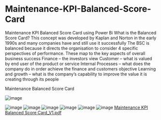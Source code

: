 # Maintenance-KPI-Balanced-Score-Card
Maintenance KPI Balanced Score Card using Power Bi 
What is the Balanced Score Card?
This concept was developed by Kaplan and Norton in the early 1990s and many companies have and still use it successfully 
The BSC is balanced because it directs the organisation to consider 4 specific perspectives of performance. These map to the key aspects of overall business success
Finance – the investors view
Customer – what is valued by end user of the product or service
Internal Processes – what does the company do in order achieve the finance and customers objective
Learning and growth – what is the company’s capability to improve the value it is creating through its people

Maintenance Balanced Score Card

![image](https://github.com/shemmozhipandian/Maintenance-KPI-Balanced-Score-Card/assets/9448701/c468c2f4-40e7-4c24-a985-9f31cd26d7a5)

![image](https://github.com/shemmozhipandian/Maintenance-KPI-Balanced-Score-Card/assets/9448701/dbcf834c-1e18-4cbe-8110-6da116db9816)
![image](https://github.com/shemmozhipandian/Maintenance-KPI-Balanced-Score-Card/assets/9448701/2b639d4b-4f45-45f0-b464-53681799476e)
![image](https://github.com/shemmozhipandian/Maintenance-KPI-Balanced-Score-Card/assets/9448701/05ca6061-adb4-402b-9813-f77b54d3ba99)
![image](https://github.com/shemmozhipandian/Maintenance-KPI-Balanced-Score-Card/assets/9448701/ddaf2b44-4644-4422-8643-24ccca6d7b6e)
![image](https://github.com/shemmozhipandian/Maintenance-KPI-Balanced-Score-Card/assets/9448701/a05cc23b-6cbc-4f48-a1fc-b94acdbc811c)
![image](https://github.com/shemmozhipandian/Maintenance-KPI-Balanced-Score-Card/assets/9448701/984741a1-15da-46f4-a11c-892a7647a05e)
[Maintenance KPI Balanced Score Card_V1.pdf](https://github.com/shemmozhipandian/Maintenance-KPI-Balanced-Score-Card/files/11474232/Maintenance.KPI.Balanced.Score.Card_V1.pdf)

